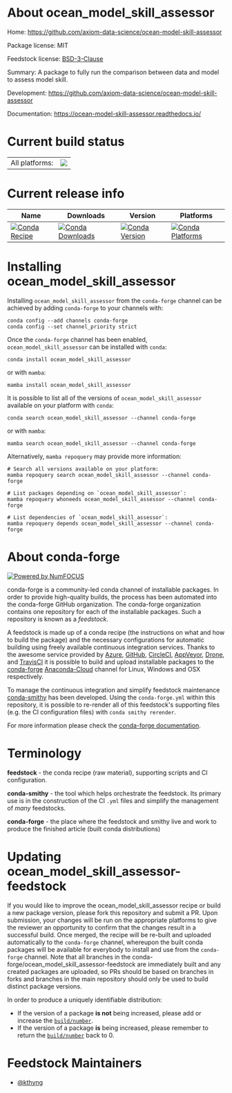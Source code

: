 About ocean_model_skill_assessor
================================

Home: https://github.com/axiom-data-science/ocean-model-skill-assessor

Package license: MIT

Feedstock license: [BSD-3-Clause](https://github.com/conda-forge/ocean_model_skill_assessor-feedstock/blob/main/LICENSE.txt)

Summary: A package to fully run the comparison between data and model to assess model skill.

Development: https://github.com/axiom-data-science/ocean-model-skill-assessor

Documentation: https://ocean-model-skill-assessor.readthedocs.io/

Current build status
====================


<table><tr><td>All platforms:</td>
    <td>
      <a href="https://dev.azure.com/conda-forge/feedstock-builds/_build/latest?definitionId=13714&branchName=main">
        <img src="https://dev.azure.com/conda-forge/feedstock-builds/_apis/build/status/ocean_model_skill_assessor-feedstock?branchName=main">
      </a>
    </td>
  </tr>
</table>

Current release info
====================

| Name | Downloads | Version | Platforms |
| --- | --- | --- | --- |
| [![Conda Recipe](https://img.shields.io/badge/recipe-ocean_model_skill_assessor-green.svg)](https://anaconda.org/conda-forge/ocean_model_skill_assessor) | [![Conda Downloads](https://img.shields.io/conda/dn/conda-forge/ocean_model_skill_assessor.svg)](https://anaconda.org/conda-forge/ocean_model_skill_assessor) | [![Conda Version](https://img.shields.io/conda/vn/conda-forge/ocean_model_skill_assessor.svg)](https://anaconda.org/conda-forge/ocean_model_skill_assessor) | [![Conda Platforms](https://img.shields.io/conda/pn/conda-forge/ocean_model_skill_assessor.svg)](https://anaconda.org/conda-forge/ocean_model_skill_assessor) |

Installing ocean_model_skill_assessor
=====================================

Installing `ocean_model_skill_assessor` from the `conda-forge` channel can be achieved by adding `conda-forge` to your channels with:

```
conda config --add channels conda-forge
conda config --set channel_priority strict
```

Once the `conda-forge` channel has been enabled, `ocean_model_skill_assessor` can be installed with `conda`:

```
conda install ocean_model_skill_assessor
```

or with `mamba`:

```
mamba install ocean_model_skill_assessor
```

It is possible to list all of the versions of `ocean_model_skill_assessor` available on your platform with `conda`:

```
conda search ocean_model_skill_assessor --channel conda-forge
```

or with `mamba`:

```
mamba search ocean_model_skill_assessor --channel conda-forge
```

Alternatively, `mamba repoquery` may provide more information:

```
# Search all versions available on your platform:
mamba repoquery search ocean_model_skill_assessor --channel conda-forge

# List packages depending on `ocean_model_skill_assessor`:
mamba repoquery whoneeds ocean_model_skill_assessor --channel conda-forge

# List dependencies of `ocean_model_skill_assessor`:
mamba repoquery depends ocean_model_skill_assessor --channel conda-forge
```


About conda-forge
=================

[![Powered by
NumFOCUS](https://img.shields.io/badge/powered%20by-NumFOCUS-orange.svg?style=flat&colorA=E1523D&colorB=007D8A)](https://numfocus.org)

conda-forge is a community-led conda channel of installable packages.
In order to provide high-quality builds, the process has been automated into the
conda-forge GitHub organization. The conda-forge organization contains one repository
for each of the installable packages. Such a repository is known as a *feedstock*.

A feedstock is made up of a conda recipe (the instructions on what and how to build
the package) and the necessary configurations for automatic building using freely
available continuous integration services. Thanks to the awesome service provided by
[Azure](https://azure.microsoft.com/en-us/services/devops/), [GitHub](https://github.com/),
[CircleCI](https://circleci.com/), [AppVeyor](https://www.appveyor.com/),
[Drone](https://cloud.drone.io/welcome), and [TravisCI](https://travis-ci.com/)
it is possible to build and upload installable packages to the
[conda-forge](https://anaconda.org/conda-forge) [Anaconda-Cloud](https://anaconda.org/)
channel for Linux, Windows and OSX respectively.

To manage the continuous integration and simplify feedstock maintenance
[conda-smithy](https://github.com/conda-forge/conda-smithy) has been developed.
Using the ``conda-forge.yml`` within this repository, it is possible to re-render all of
this feedstock's supporting files (e.g. the CI configuration files) with ``conda smithy rerender``.

For more information please check the [conda-forge documentation](https://conda-forge.org/docs/).

Terminology
===========

**feedstock** - the conda recipe (raw material), supporting scripts and CI configuration.

**conda-smithy** - the tool which helps orchestrate the feedstock.
                   Its primary use is in the construction of the CI ``.yml`` files
                   and simplify the management of *many* feedstocks.

**conda-forge** - the place where the feedstock and smithy live and work to
                  produce the finished article (built conda distributions)


Updating ocean_model_skill_assessor-feedstock
=============================================

If you would like to improve the ocean_model_skill_assessor recipe or build a new
package version, please fork this repository and submit a PR. Upon submission,
your changes will be run on the appropriate platforms to give the reviewer an
opportunity to confirm that the changes result in a successful build. Once
merged, the recipe will be re-built and uploaded automatically to the
`conda-forge` channel, whereupon the built conda packages will be available for
everybody to install and use from the `conda-forge` channel.
Note that all branches in the conda-forge/ocean_model_skill_assessor-feedstock are
immediately built and any created packages are uploaded, so PRs should be based
on branches in forks and branches in the main repository should only be used to
build distinct package versions.

In order to produce a uniquely identifiable distribution:
 * If the version of a package **is not** being increased, please add or increase
   the [``build/number``](https://docs.conda.io/projects/conda-build/en/latest/resources/define-metadata.html#build-number-and-string).
 * If the version of a package **is** being increased, please remember to return
   the [``build/number``](https://docs.conda.io/projects/conda-build/en/latest/resources/define-metadata.html#build-number-and-string)
   back to 0.

Feedstock Maintainers
=====================

* [@kthyng](https://github.com/kthyng/)

